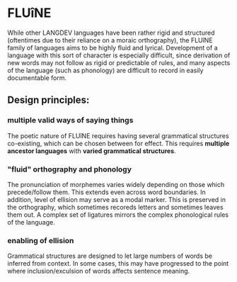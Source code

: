 #  FLUîNE  #

While other LANGDEV languages have been rather rigid and structured (oftentimes due to their reliance on a moraic orthography), the FLUîNE family of languages aims to be highly fluid and lyrical.
Development of a language with this sort of character is especially difficult, since derivation of new words may not follow as rigid or predictable of rules, and many aspects of the language (such as phonology) are difficult to record in easily documentable form.

##  Design principles:  ##

###  multiple valid ways of saying things  ###

The poetic nature of FLUîNE requires having several grammatical structures co-existing, which can be chosen between for effect.
This requires __multiple ancestor languages__ with __varied grammatical structures__.

###  "fluid" orthography and phonology  ###

The pronunciation of morphemes varies widely depending on those which precede/follow them.
This extends even across word boundaries. In addition, level of ellision may serve as a modal marker.
This is preserved in the orthography, which sometimes recoreds letters and sometimes leaves them out.
A complex set of ligatures mirrors the complex phonological rules of the language.

###  enabling of ellision  ###

Grammatical structures are designed to let large numbers of words be inferred from context.
In some cases, this may have progressed to the point where inclusion/exculsion of words affects sentence meaning.
